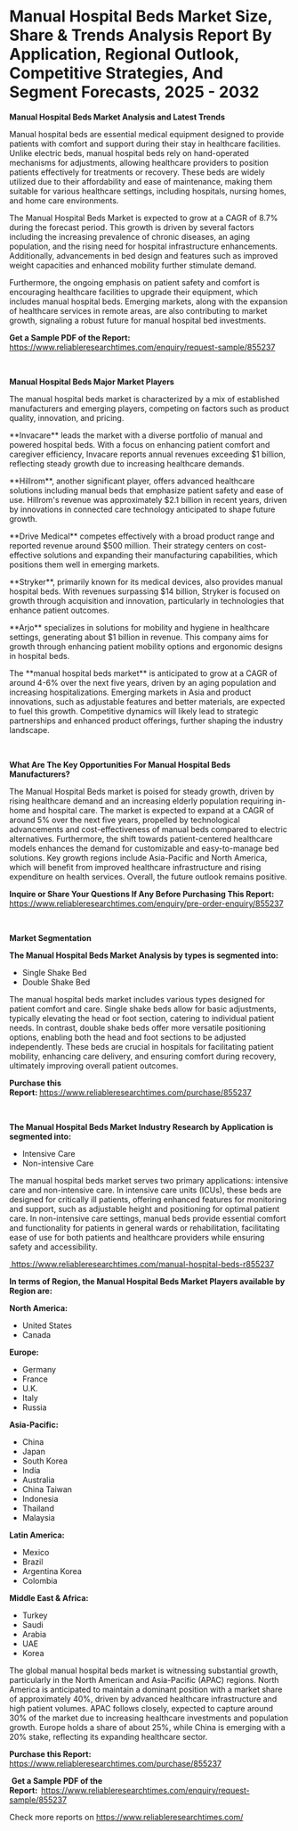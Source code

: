 <p><h1>Manual Hospital Beds Market Size, Share & Trends Analysis Report By Application, Regional Outlook, Competitive Strategies, And Segment Forecasts, 2025 - 2032</h1></p><p><strong>Manual Hospital Beds Market Analysis and Latest Trends</strong></p>
<p><p>Manual hospital beds are essential medical equipment designed to provide patients with comfort and support during their stay in healthcare facilities. Unlike electric beds, manual hospital beds rely on hand-operated mechanisms for adjustments, allowing healthcare providers to position patients effectively for treatments or recovery. These beds are widely utilized due to their affordability and ease of maintenance, making them suitable for various healthcare settings, including hospitals, nursing homes, and home care environments.</p><p>The Manual Hospital Beds Market is expected to grow at a CAGR of 8.7% during the forecast period. This growth is driven by several factors including the increasing prevalence of chronic diseases, an aging population, and the rising need for hospital infrastructure enhancements. Additionally, advancements in bed design and features such as improved weight capacities and enhanced mobility further stimulate demand. </p><p>Furthermore, the ongoing emphasis on patient safety and comfort is encouraging healthcare facilities to upgrade their equipment, which includes manual hospital beds. Emerging markets, along with the expansion of healthcare services in remote areas, are also contributing to market growth, signaling a robust future for manual hospital bed investments.</p></p>
<p><strong>Get a Sample PDF of the Report:&nbsp;</strong> <a href="https://www.reliableresearchtimes.com/enquiry/request-sample/855237?utm_campaign=3518&utm_medium=2&utm_source=Github&utm_content=ia&utm_term=10042025&utm_id=manual-hospital-beds">https://www.reliableresearchtimes.com/enquiry/request-sample/855237</a></p>
<p>&nbsp;</p>
<p><strong>Manual Hospital Beds Major Market Players</strong></p>
<p><p>The manual hospital beds market is characterized by a mix of established manufacturers and emerging players, competing on factors such as product quality, innovation, and pricing.</p><p>**Invacare** leads the market with a diverse portfolio of manual and powered hospital beds. With a focus on enhancing patient comfort and caregiver efficiency, Invacare reports annual revenues exceeding $1 billion, reflecting steady growth due to increasing healthcare demands.</p><p>**Hillrom**, another significant player, offers advanced healthcare solutions including manual beds that emphasize patient safety and ease of use. Hillrom's revenue was approximately $2.1 billion in recent years, driven by innovations in connected care technology anticipated to shape future growth.</p><p>**Drive Medical** competes effectively with a broad product range and reported revenue around $500 million. Their strategy centers on cost-effective solutions and expanding their manufacturing capabilities, which positions them well in emerging markets.</p><p>**Stryker**, primarily known for its medical devices, also provides manual hospital beds. With revenues surpassing $14 billion, Stryker is focused on growth through acquisition and innovation, particularly in technologies that enhance patient outcomes.</p><p>**Arjo** specializes in solutions for mobility and hygiene in healthcare settings, generating about $1 billion in revenue. This company aims for growth through enhancing patient mobility options and ergonomic designs in hospital beds.</p><p>The **manual hospital beds market** is anticipated to grow at a CAGR of around 4-6% over the next five years, driven by an aging population and increasing hospitalizations. Emerging markets in Asia and product innovations, such as adjustable features and better materials, are expected to fuel this growth. Competitive dynamics will likely lead to strategic partnerships and enhanced product offerings, further shaping the industry landscape.</p></p>
<p>&nbsp;</p>
<p><strong>What Are The Key Opportunities For Manual Hospital Beds Manufacturers?</strong></p>
<p><p>The Manual Hospital Beds market is poised for steady growth, driven by rising healthcare demand and an increasing elderly population requiring in-home and hospital care. The market is expected to expand at a CAGR of around 5% over the next five years, propelled by technological advancements and cost-effectiveness of manual beds compared to electric alternatives. Furthermore, the shift towards patient-centered healthcare models enhances the demand for customizable and easy-to-manage bed solutions. Key growth regions include Asia-Pacific and North America, which will benefit from improved healthcare infrastructure and rising expenditure on health services. Overall, the future outlook remains positive.</p></p>
<p><strong>Inquire or Share Your Questions If Any Before Purchasing This Report:</strong> <a href="https://www.reliableresearchtimes.com/enquiry/pre-order-enquiry/855237?utm_campaign=3518&utm_medium=2&utm_source=Github&utm_content=ia&utm_term=10042025&utm_id=manual-hospital-beds">https://www.reliableresearchtimes.com/enquiry/pre-order-enquiry/855237</a></p>
<p>&nbsp;</p>
<p><strong>Market Segmentation</strong></p>
<p><strong>The Manual Hospital Beds Market Analysis by types is segmented into:</strong></p>
<p><ul><li>Single Shake Bed</li><li>Double Shake Bed</li></ul></p>
<p><p>The manual hospital beds market includes various types designed for patient comfort and care. Single shake beds allow for basic adjustments, typically elevating the head or foot section, catering to individual patient needs. In contrast, double shake beds offer more versatile positioning options, enabling both the head and foot sections to be adjusted independently. These beds are crucial in hospitals for facilitating patient mobility, enhancing care delivery, and ensuring comfort during recovery, ultimately improving overall patient outcomes.</p></p>
<p><strong>Purchase this Report:&nbsp;</strong><a href="https://www.reliableresearchtimes.com/purchase/855237?utm_campaign=3518&utm_medium=2&utm_source=Github&utm_content=ia&utm_term=10042025&utm_id=manual-hospital-beds">https://www.reliableresearchtimes.com/purchase/855237</a></p>
<p>&nbsp;</p>
<p><strong>The Manual Hospital Beds Market Industry Research by Application is segmented into:</strong></p>
<p><ul><li>Intensive Care</li><li>Non-intensive Care</li></ul></p>
<p><p>The manual hospital beds market serves two primary applications: intensive care and non-intensive care. In intensive care units (ICUs), these beds are designed for critically ill patients, offering enhanced features for monitoring and support, such as adjustable height and positioning for optimal patient care. In non-intensive care settings, manual beds provide essential comfort and functionality for patients in general wards or rehabilitation, facilitating ease of use for both patients and healthcare providers while ensuring safety and accessibility.</p></p>
<p><a href="https://www.reliableresearchtimes.com/manual-hospital-beds-r855237?utm_campaign=3518&utm_medium=2&utm_source=Github&utm_content=ia&utm_term=10042025&utm_id=manual-hospital-beds">&nbsp;https://www.reliableresearchtimes.com/manual-hospital-beds-r855237</a></p>
<p><strong>In terms of Region, the Manual Hospital Beds Market Players available by Region are:</strong></p>
<p>
    <p> <strong> North America: </strong>
        <ul>
            <li>United States</li>
            <li>Canada</li>
        </ul>
        </p> 
    <p> <strong> Europe: </strong>
        <ul>
            <li>Germany</li>
            <li>France</li>
            <li>U.K.</li>
            <li>Italy</li>
            <li>Russia</li>
        </ul>
        </p> 
    <p> <strong> Asia-Pacific: </strong>
        <ul>
            <li>China</li>
            <li>Japan</li>
            <li>South Korea</li>
            <li>India</li>
            <li>Australia</li>
            <li>China Taiwan</li>
            <li>Indonesia</li>
            <li>Thailand</li>
            <li>Malaysia</li>
        </ul>
        </p> 
    <p> <strong> Latin America: </strong>
        <ul>
            <li>Mexico</li>
            <li>Brazil</li>
            <li>Argentina Korea</li>
            <li>Colombia</li>
        </ul>
        </p> 
    <p> <strong> Middle East & Africa: </strong>
        <ul>
            <li>Turkey</li>
            <li>Saudi</li>
            <li>Arabia</li>
            <li>UAE</li>
            <li>Korea</li>
        </ul>
    </p>
    </p>
<p><p>The global manual hospital beds market is witnessing substantial growth, particularly in the North American and Asia-Pacific (APAC) regions. North America is anticipated to maintain a dominant position with a market share of approximately 40%, driven by advanced healthcare infrastructure and high patient volumes. APAC follows closely, expected to capture around 30% of the market due to increasing healthcare investments and population growth. Europe holds a share of about 25%, while China is emerging with a 20% stake, reflecting its expanding healthcare sector.</p></p>
<p><strong>Purchase this Report: </strong><a href="https://www.reliableresearchtimes.com/purchase/855237?utm_campaign=3518&utm_medium=2&utm_source=Github&utm_content=ia&utm_term=10042025&utm_id=manual-hospital-beds">https://www.reliableresearchtimes.com/purchase/855237</a></p>
<p>&nbsp;<strong>Get a Sample PDF of the Report:&nbsp;&nbsp;</strong><a href="https://www.reliableresearchtimes.com/enquiry/request-sample/855237?utm_campaign=3518&utm_medium=2&utm_source=Github&utm_content=ia&utm_term=10042025&utm_id=manual-hospital-beds">https://www.reliableresearchtimes.com/enquiry/request-sample/855237</a></p>
<p><strong></strong></p>
<p>Check more reports on <a href="https://www.reliableresearchtimes.com/?utm_campaign=3518&utm_medium=2&utm_source=Github&utm_content=ia&utm_term=10042025&utm_id=manual-hospital-beds">https://www.reliableresearchtimes.com/</a></p>